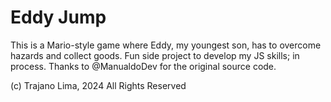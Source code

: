 # Eddy Jump
This is a Mario-style game where Eddy, my youngest son, has to overcome hazards and collect goods. Fun side project to develop my JS skills; in process. Thanks to @ManualdoDev for the original source code.

(c) Trajano Lima, 2024
All Rights Reserved
